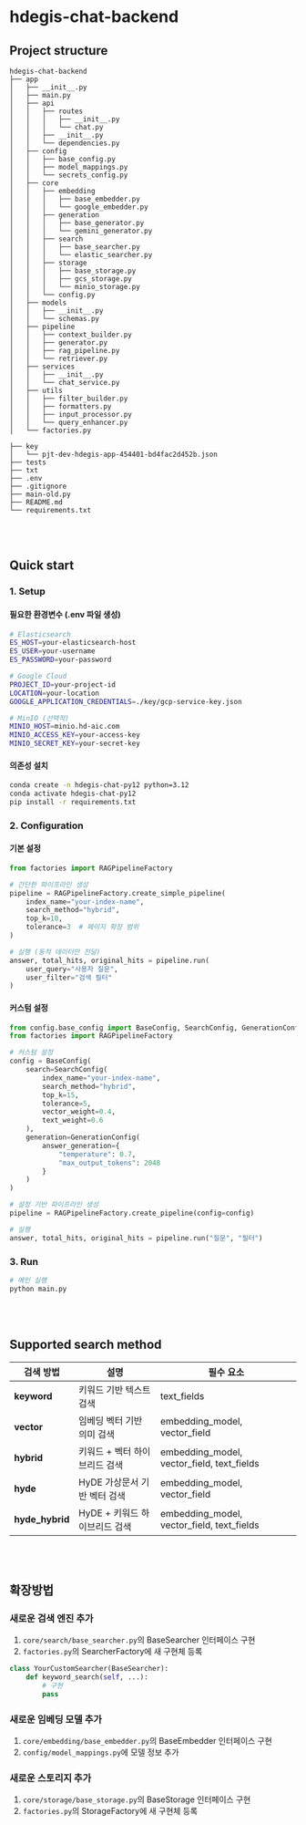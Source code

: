 # hdegis-chat-backend

## Project structure

```
hdegis-chat-backend
├── app
│   ├── __init__.py
│   ├── main.py
│   ├── api
│   │   ├── routes
│   │   │   ├── __init__.py
│   │   │   └── chat.py
│   │   ├── __init__.py
│   │   └── dependencies.py
│   ├── config
│   │   ├── base_config.py
│   │   ├── model_mappings.py
│   │   └── secrets_config.py
│   ├── core
│   │   ├── embedding
│   │   │   ├── base_embedder.py
│   │   │   └── google_embedder.py
│   │   ├── generation
│   │   │   ├── base_generator.py
│   │   │   └── gemini_generator.py
│   │   ├── search
│   │   │   ├── base_searcher.py
│   │   │   └── elastic_searcher.py
│   │   ├── storage
│   │   │   ├── base_storage.py
│   │   │   ├── gcs_storage.py
│   │   │   └── minio_storage.py
│   │   └── config.py
│   ├── models
│   │   ├── __init__.py
│   │   └── schemas.py
│   ├── pipeline
│   │   ├── context_builder.py
│   │   ├── generator.py
│   │   ├── rag_pipeline.py
│   │   └── retriever.py
│   ├── services
│   │   ├── __init__.py
│   │   └── chat_service.py
│   ├── utils
│   │   ├── filter_builder.py
│   │   ├── formatters.py
│   │   ├── input_processor.py
│   │   └── query_enhancer.py
│   └── factories.py

├── key
│   └── pjt-dev-hdegis-app-454401-bd4fac2d452b.json
├── tests
├── txt
├── .env
├── .gitignore
├── main-old.py
├── README.md
└── requirements.txt
```

<br><br>

## Quick start

### 1. Setup

#### 필요한 환경변수 (.env 파일 생성)

```bash
# Elasticsearch
ES_HOST=your-elasticsearch-host
ES_USER=your-username
ES_PASSWORD=your-password

# Google Cloud
PROJECT_ID=your-project-id
LOCATION=your-location
GOOGLE_APPLICATION_CREDENTIALS=./key/gcp-service-key.json

# MinIO (선택적)
MINIO_HOST=minio.hd-aic.com
MINIO_ACCESS_KEY=your-access-key
MINIO_SECRET_KEY=your-secret-key
```

#### 의존성 설치

```bash
conda create -n hdegis-chat-py12 python=3.12
conda activate hdegis-chat-py12
pip install -r requirements.txt
```

### 2. Configuration

#### 기본 설정

```python
from factories import RAGPipelineFactory

# 간단한 파이프라인 생성
pipeline = RAGPipelineFactory.create_simple_pipeline(
    index_name="your-index-name",
    search_method="hybrid",
    top_k=10,
    tolerance=3  # 페이지 확장 범위
)

# 실행 (동적 데이터만 전달)
answer, total_hits, original_hits = pipeline.run(
    user_query="사용자 질문",
    user_filter="검색 필터"
)
```

#### 커스텀 설정

```python
from config.base_config import BaseConfig, SearchConfig, GenerationConfig
from factories import RAGPipelineFactory

# 커스텀 설정
config = BaseConfig(
    search=SearchConfig(
        index_name="your-index-name",
        search_method="hybrid",
        top_k=15,
        tolerance=5,
        vector_weight=0.4,
        text_weight=0.6
    ),
    generation=GenerationConfig(
        answer_generation={
            "temperature": 0.7,
            "max_output_tokens": 2048
        }
    )
)

# 설정 기반 파이프라인 생성
pipeline = RAGPipelineFactory.create_pipeline(config=config)

# 실행
answer, total_hits, original_hits = pipeline.run("질문", "필터")
```

### 3. Run

```bash
# 메인 실행
python main.py
```

<br><br>

## Supported search method

| 검색 방법       | 설명                          | 필수 요소                                  |
| --------------- | ----------------------------- | ------------------------------------------ |
| **keyword**     | 키워드 기반 텍스트 검색       | text_fields                                |
| **vector**      | 임베딩 벡터 기반 의미 검색    | embedding_model, vector_field              |
| **hybrid**      | 키워드 + 벡터 하이브리드 검색 | embedding_model, vector_field, text_fields |
| **hyde**        | HyDE 가상문서 기반 벡터 검색  | embedding_model, vector_field              |
| **hyde_hybrid** | HyDE + 키워드 하이브리드 검색 | embedding_model, vector_field, text_fields |

<br><br>

## 확장방법

### 새로운 검색 엔진 추가

1. `core/search/base_searcher.py`의 BaseSearcher 인터페이스 구현
2. `factories.py`의 SearcherFactory에 새 구현체 등록

```python
class YourCustomSearcher(BaseSearcher):
    def keyword_search(self, ...):
        # 구현
        pass
```

### 새로운 임베딩 모델 추가

1. `core/embedding/base_embedder.py`의 BaseEmbedder 인터페이스 구현
2. `config/model_mappings.py`에 모델 정보 추가

### 새로운 스토리지 추가

1. `core/storage/base_storage.py`의 BaseStorage 인터페이스 구현
2. `factories.py`의 StorageFactory에 새 구현체 등록
